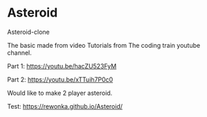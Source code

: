 # Asteroid
Asteroid-clone

The basic made from video Tutorials from The coding train youtube channel.

Part 1: https://youtu.be/hacZU523FyM

Part 2: https://youtu.be/xTTuih7P0c0
    
Would like to make 2 player asteroid.

Test: https://rewonka.github.io/Asteroid/
